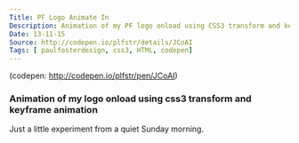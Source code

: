 ```yaml
---
Title: PF Logo Animate In
Description: Animation of my PF logo onload using CSS3 transform and keyframe animation. A little experiment to come from a quiet Sunday morning.
Date: 13-11-15
Source: http://codepen.io/plfstr/details/JCoAI
Tags: [ paulfosterdesign, css3, HTML, codepen]
---
```

(codepen: http://codepen.io/plfstr/pen/JCoAI)

### Animation of my logo onload using css3 transform and keyframe animation

Just a little experiment from a quiet Sunday morning.